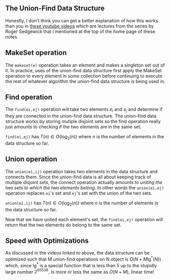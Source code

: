 ## The Union-Find Data Structure  

Honestly, I don't think you can get a better explanation of how this works than you in [these youtube videos](https://www.youtube.com/watch?v=8mYfZeHtdNc&list=PLe-ggMe31CTexoNYnMhbHaWhQ0dvcy43t&index=1) which are lectures from the series by Roger Sedgewick that I mentioned at the top of the home page of these notes.  

## MakeSet operation

The `makeset(e)` operation takes an element and makes a singleton set out of it.  In practice, uses of the union-find data structure first apply the MakeSet operation to every element in some collection before continuing to execute the rest of whatever algorithm the union-find data structure is being used in.  

## Find operation

The `find(ei,ej)` operation will take two elements $e_i$ and $e_j$ and determine if they are connected in the union-find data structure.  The union-find data structure works by storing mutiple disjoint sets so the find operation really just amounts to checking if the two elements are in the same set.  

`find(ei,ej)` has $T(n) \in O(\log_{2}(n))$ where $n$ is the number of elements in the data structure so far.  

## Union operation

The `union(ei,ij)` operation takes two elements in the data structure and connects them.  Since the union-find data is all about keeping track of multiple disjoint sets, the connect operation actually amounts to *uniting the two sets to which the two elements belong*.  In other words the `union(ei,ej)` operation replaces `ei`'s set and `ej`'s set with the union of the two sets.  

`union(ei,ij)` has $T(n) \in O(\log_{2}(n))$ where $n$ is the number of elements in the data structure so far.  

Now that we have united each element's set, the `find(ei,ej)` operation will return that the two elements do belong to the same set.  

## Speed with Optimizations  

As discussed in the videos linked to above, the data structure can be optimized such that M union-find operations on N object is $O(N + M \lg^{*}(N))$ which, since $\lg^{*}$ is a special function that is less than 5 up to the stupidly large number $2^{65536}$, is more or less the same as $O(N + M)$, linear time!  
